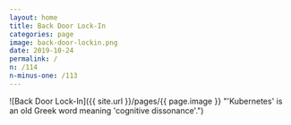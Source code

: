 ```yaml
---
layout: home
title: Back Door Lock-In
categories: page
image: back-door-lockin.png
date: 2019-10-24
permalink: /
n: /114
n-minus-one: /113
---
```


![Back Door Lock-In]({{ site.url }}/pages/{{ page.image }} "'Kubernetes' is an old Greek word meaning 'cognitive dissonance'.")

